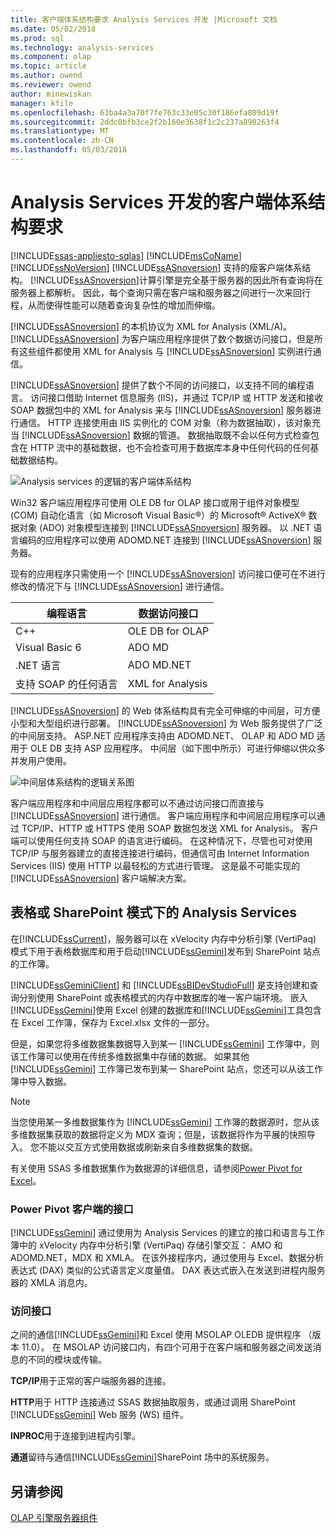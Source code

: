 ```yaml
---
title: 客户端体系结构要求 Analysis Services 开发 |Microsoft 文档
ms.date: 05/02/2018
ms.prod: sql
ms.technology: analysis-services
ms.component: olap
ms.topic: article
ms.author: owend
ms.reviewer: owend
author: minewiskan
manager: kfile
ms.openlocfilehash: 63ba4a3a70f7fe763c33e05c30f186efa809d19f
ms.sourcegitcommit: 2ddc0bfb3ce2f2b160e3638f1c2c237a898263f4
ms.translationtype: MT
ms.contentlocale: zh-CN
ms.lasthandoff: 05/03/2018
---
```

# <a name="client-architecture-requirements-for-analysis-services-development"></a>Analysis Services 开发的客户端体系结构要求
[!INCLUDE[ssas-appliesto-sqlas](../../../includes/ssas-appliesto-sqlas.md)]
  [!INCLUDE[msCoName](../../../includes/msconame-md.md)] [!INCLUDE[ssNoVersion](../../../includes/ssnoversion-md.md)] [!INCLUDE[ssASnoversion](../../../includes/ssasnoversion-md.md)] 支持的瘦客户端体系结构。 [!INCLUDE[ssASnoversion](../../../includes/ssasnoversion-md.md)]计算引擎是完全基于服务器的因此所有查询将在服务器上都解析。 因此，每个查询只需在客户端和服务器之间进行一次来回行程，从而使得性能可以随着查询复杂性的增加而伸缩。  
  
 [!INCLUDE[ssASnoversion](../../../includes/ssasnoversion-md.md)] 的本机协议为 XML for Analysis (XML/A)。 [!INCLUDE[ssASnoversion](../../../includes/ssasnoversion-md.md)] 为客户端应用程序提供了数个数据访问接口，但是所有这些组件都使用 XML for Analysis 与 [!INCLUDE[ssASnoversion](../../../includes/ssasnoversion-md.md)] 实例进行通信。  
  
 [!INCLUDE[ssASnoversion](../../../includes/ssasnoversion-md.md)] 提供了数个不同的访问接口，以支持不同的编程语言。 访问接口借助 Internet 信息服务 (IIS)，并通过 TCP/IP 或 HTTP 发送和接收 SOAP 数据包中的 XML for Analysis 来与 [!INCLUDE[ssASnoversion](../../../includes/ssasnoversion-md.md)] 服务器进行通信。 HTTP 连接使用由 IIS 实例化的 COM 对象（称为数据抽取），该对象充当 [!INCLUDE[ssASnoversion](../../../includes/ssasnoversion-md.md)] 数据的管道。 数据抽取既不会以任何方式检查包含在 HTTP 流中的基础数据，也不会检查可用于数据库本身中任何代码的任何基础数据结构。  
  
 ![Analysis services 的逻辑的客户端体系结构](../../../analysis-services/multidimensional-models/olap-physical/media/as-clientarch9.gif "Analysis services 的逻辑的客户端体系结构")  
  
 Win32 客户端应用程序可使用 OLE DB for OLAP 接口或用于组件对象模型 (COM) 自动化语言（如 Microsoft Visual Basic®）的 Microsoft® ActiveX® 数据对象 (ADO) 对象模型连接到 [!INCLUDE[ssASnoversion](../../../includes/ssasnoversion-md.md)] 服务器。 以 .NET 语言编码的应用程序可以使用 ADOMD.NET 连接到 [!INCLUDE[ssASnoversion](../../../includes/ssasnoversion-md.md)] 服务器。  
  
 现有的应用程序只需使用一个 [!INCLUDE[ssASnoversion](../../../includes/ssasnoversion-md.md)] 访问接口便可在不进行修改的情况下与 [!INCLUDE[ssASnoversion](../../../includes/ssasnoversion-md.md)] 进行通信。  
  
|编程语言|数据访问接口|  
|--------------------------|---------------------------|  
|C++|OLE DB for OLAP|  
|Visual Basic 6|ADO MD|  
|.NET 语言|ADO MD.NET|  
|支持 SOAP 的任何语言|XML for Analysis|  
  
 [!INCLUDE[ssASnoversion](../../../includes/ssasnoversion-md.md)] 的 Web 体系结构具有完全可伸缩的中间层，可方便小型和大型组织进行部署。 [!INCLUDE[ssASnoversion](../../../includes/ssasnoversion-md.md)] 为 Web 服务提供了广泛的中间层支持。 ASP.NET 应用程序支持由 ADOMD.NET、 OLAP 和 ADO MD 适用于 OLE DB 支持 ASP 应用程序。 中间层（如下图中所示）可进行伸缩以供众多并发用户使用。  
  
 ![中间层体系结构的逻辑关系图](../../../analysis-services/multidimensional-models/olap-physical/media/as-midtierarch9.gif "中间层体系结构的逻辑关系图")  
  
 客户端应用程序和中间层应用程序都可以不通过访问接口而直接与 [!INCLUDE[ssASnoversion](../../../includes/ssasnoversion-md.md)] 进行通信。 客户端应用程序和中间层应用程序可以通过 TCP/IP、HTTP 或 HTTPS 使用 SOAP 数据包发送 XML for Analysis。 客户端可以使用任何支持 SOAP 的语言进行编码。 在这种情况下，尽管也可对使用 TCP/IP 与服务器建立的直接连接进行编码，但通信可由 Internet Information Services (IIS) 使用 HTTP 以最轻松的方式进行管理。 这是最不可能实现的 [!INCLUDE[ssASnoversion](../../../includes/ssasnoversion-md.md)] 客户端解决方案。  
  
## <a name="analysis-services-in-tabular-or-sharepoint-mode"></a>表格或 SharePoint 模式下的 Analysis Services  
 在[!INCLUDE[ssCurrent](../../../includes/sscurrent-md.md)]，服务器可以在 xVelocity 内存中分析引擎 (VertiPaq) 模式下用于表格数据库和用于启动[!INCLUDE[ssGemini](../../../includes/ssgemini-md.md)]发布到 SharePoint 站点的工作簿。  
  
 [!INCLUDE[ssGeminiClient](../../../includes/ssgeminiclient-md.md)] 和 [!INCLUDE[ssBIDevStudioFull](../../../includes/ssbidevstudiofull-md.md)] 是支持创建和查询分别使用 SharePoint 或表格模式的内存中数据库的唯一客户端环境。 嵌入[!INCLUDE[ssGemini](../../../includes/ssgemini-md.md)]使用 Excel 创建的数据库和[!INCLUDE[ssGemini](../../../includes/ssgemini-md.md)]工具包含在 Excel 工作簿，保存为 Excel.xlsx 文件的一部分。  
  
 但是，如果您将多维数据集数据导入到某一 [!INCLUDE[ssGemini](../../../includes/ssgemini-md.md)] 工作簿中，则该工作簿可以使用在传统多维数据集中存储的数据。 如果其他 [!INCLUDE[ssGemini](../../../includes/ssgemini-md.md)] 工作簿已发布到某一 SharePoint 站点，您还可以从该工作簿中导入数据。  
  
> [!NOTE]  
>  当您使用某一多维数据集作为 [!INCLUDE[ssGemini](../../../includes/ssgemini-md.md)] 工作簿的数据源时，您从该多维数据集获取的数据将定义为 MDX 查询；但是，该数据将作为平展的快照导入。 您不能以交互方式使用数据或刷新来自多维数据集的数据。  
  
 有关使用 SSAS 多维数据集作为数据源的详细信息，请参阅[Power Pivot for Excel](http://go.microsoft.com/fwlink/?LinkId=164234)。  
  
### <a name="interfaces-for-power-pivot-client"></a>Power Pivot 客户端的接口  
 [!INCLUDE[ssGemini](../../../includes/ssgemini-md.md)] 通过使用为 Analysis Services 的建立的接口和语言与工作簿中的 xVelocity 内存中分析引擎 (VertiPaq) 存储引擎交互： AMO 和 ADOMD.NET，MDX 和 XMLA。 在该外接程序内，通过使用与 Excel、数据分析表达式 (DAX) 类似的公式语言定义度量值。 DAX 表达式嵌入在发送到进程内服务器的 XMLA 消息内。  
  
### <a name="providers"></a>访问接口  
 之间的通信[!INCLUDE[ssGemini](../../../includes/ssgemini-md.md)]和 Excel 使用 MSOLAP OLEDB 提供程序 （版本 11.0）。 在 MSOLAP 访问接口内，有四个可用于在客户端和服务器之间发送消息的不同的模块或传输。  
  
 **TCP/IP**用于正常的客户端服务器的连接。  
  
 **HTTP**用于 HTTP 连接通过 SSAS 数据抽取服务，或通过调用 SharePoint [!INCLUDE[ssGemini](../../../includes/ssgemini-md.md)] Web 服务 (WS) 组件。  
  
 **INPROC**用于连接到进程内引擎。  
  
 **通道**留待与通信[!INCLUDE[ssGemini](../../../includes/ssgemini-md.md)]SharePoint 场中的系统服务。  
  
## <a name="see-also"></a>另请参阅  
 [OLAP 引擎服务器组件](../../../analysis-services/multidimensional-models/olap-physical/olap-engine-server-components.md)  
  
  
